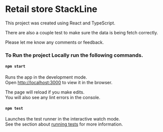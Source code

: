 # Retail store StackLine

This project was created using React and TypeScript. 

There are also a couple test to make sure the data is being fetch correctly. 

Please let me know any comments or feedback. 

### To Run the project Locally run the following commands.

#### `npm start`

Runs the app in the development mode.\
Open [http://localhost:3000](http://localhost:3000) to view it in the browser.

The page will reload if you make edits.\
You will also see any lint errors in the console.

#### `npm test`

Launches the test runner in the interactive watch mode.\
See the section about [running tests](https://facebook.github.io/create-react-app/docs/running-tests) for more information.

